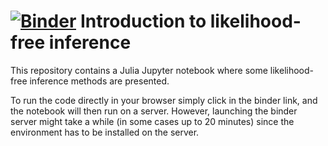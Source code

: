 # [![Binder](https://mybinder.org/badge.svg)](https://mybinder.org/v2/gh/SamuelWiqvist/introlikelihoodfree/master)    Introduction to likelihood-free inference

This repository contains a Julia Jupyter notebook where some likelihood-free inference methods are presented.

To run the code directly in your browser simply click in the binder link, and the notebook will then run on a server. However, launching the binder server might take a while (in some cases up to 20 minutes) since the environment has to be installed on the server.
